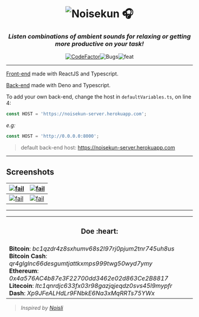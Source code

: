 <div align="center">

# ![Noisekun :headphones:](.github/docs/favicon.png)

### _Listen combinations of ambient sounds for **relaxing** or getting more **productive** on your task!_

[![CodeFactor](https://img.shields.io/codefactor/grade/github/mateusfg7/Noisekun?style=for-the-badge&color=%2342fc3c)](https://www.codefactor.io/repository/github/mateusfg7/noisekun)![Bugs](https://img.shields.io/github/issues/mateusfg7/Noisekun/bug?color=%23fc3f3c&style=for-the-badge)![feat](https://img.shields.io/github/issues/mateusfg7/Noisekun/feat?color=%233c5ffc&style=for-the-badge)

</div>

---

[Front-end](https://github.com/mateusfg7/Noisekun) made with ReactJS and Typescript.

[Back-end](https://github.com/mateusfg7/Noisekun-backend) made with Deno and Typescript.

To add your own back-end, change the host in `defaultVariables.ts`, on line 4:

```javascript
const HOST = 'https://noisekun-server.herokuapp.com';
```

_e.g:_

```javascript
const HOST = 'http://0.0.0.0:8000';
```

> default back-end host: https://noisekun-server.herokuapp.com

---

## Screenshots

| [![fail](.github/docs/screenshot1.png)](https://mateusfg7.github.io/Noisekun/) | [![fail](.github/docs/screenshot2.png)](https://mateusfg7.github.io/Noisekun/) |
| ------------------------------------------------------------------------------ | ------------------------------------------------------------------------------ |
| [![fail](.github/docs/screenshot3.png)](https://mateusfg7.github.io/Noisekun/) | [![fail](.github/docs/screenshot4.png)](https://mateusfg7.github.io/Noisekun/) |

---

<table align="center">
    <tr align="center">
        <td>
            <h3>Doe :heart:</h3>
        </td>
    </tr>
    <tr>
        <td>
            <b title="BTC">Bitcoin</b>: <em title="BTC">bc1qzdr4z8sxhumv68s2l97rj0pjum2tnr745uh8us</em>
            <br/>
            <b title="BCH">Bitcoin Cash</b>: <em title="BCH">qr4glglnc66desgumtjattkxmps999twg50wyd7ymy</em>
            <br/>
            <b title="ETH">Ethereum</b>: <em title="ETH">0x4a576AC4b87e3F22700dd3462e02d863Ce2B8817</em>
            <br/>
            <b title="LTC">Litecoin</b>: <em title="LTC">ltc1qnrdjc633fx03r98gazjqjeqdz0svs45l9mypfr</em>
            <br/>
            <b title="DASH">Dash</b>: <em title="DASH">Xp9JFeALHdLr9FNbkE6Na3xMqRRTs75YWx</em>
        </td>
    </tr>
</table>

> _Inspired by [Noisli](https://www.noisli.com/)_
